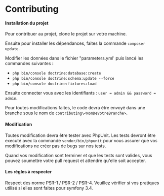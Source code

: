 <h1>Contributing</h1>

<h4>Installation du projet</h4>

Pour contribuer au projet, clone le projet sur votre machine.

Ensuite pour installer les dépendances, faites la commande `composer update`.

Modifier les données dans le fichier "parameters.yml' puis lancé les commandes suivantes :
- `php bin/console doctrine:database:create`
- `php bin/console doctrine:schema:update --force`
- `php bin/console doctrine:fixtures:load`

Ensuite connecter vous avec les identifiants : `user = admin && password = admin`.

Pour toutes modifications faites, le code devra être envoyé dans une branche sous le nom de `contributing\<NomDeVotreBranche>`.

<h4>Modification</h4>

Toutes modification devra être tester avec PhpUnit. Les tests devront être executé avec la commande `vendor/bin/phpunit`
pour vous assurer que vos modifications ne créer pas de bugs sur nos tests.

Quand vos modification sont terminer et que les tests sont valides, vous pouvez soumettre votre pull request et attendre
qu'elle soit accepter.

<h4>Les règles à respecter</h4>

Respect des norme PSR-1 / PSR-2 / PSR-4.
Veuillez vérifier si vos pratiques utilisé si elles sont faites pour symfony 3.4.